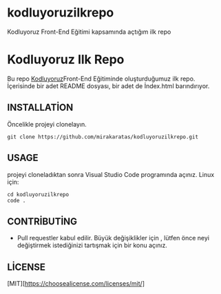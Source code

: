 # kodluyoruzilkrepo
Kodluyoruz Front-End Eğitimi kapsamında açtığım ilk repo
# Kodluyoruz Ilk Repo
 Bu repo [Kodluyoruz](https://www.kodluyoruz.org)Front-End Eğitiminde oluşturduğumuz ilk repo. İçerisinde bir adet README dosyası, bir adet de İndex.html barındırıyor.
## INSTALLATİON 

  Öncelikle projeyi clonelayın.

```git clone https://github.com/mirakaratas/kodluyoruzilkrepo.git```
## USAGE
 projeyi cloneladıktan sonra Visual Studio Code programında açınız.
Linux için:
```
cd kodluyoruzilkrepo
code . 
 ```
 ## CONTRİBUTİNG
 - Pull requestler kabul edilir. Büyük değişiklikler için , lütfen önce neyi değiştirmek istediğinizi tartışmak için bir konu açınız.
 ## LİCENSE
 [MIT][https://choosealicense.com/licenses/mit/]

